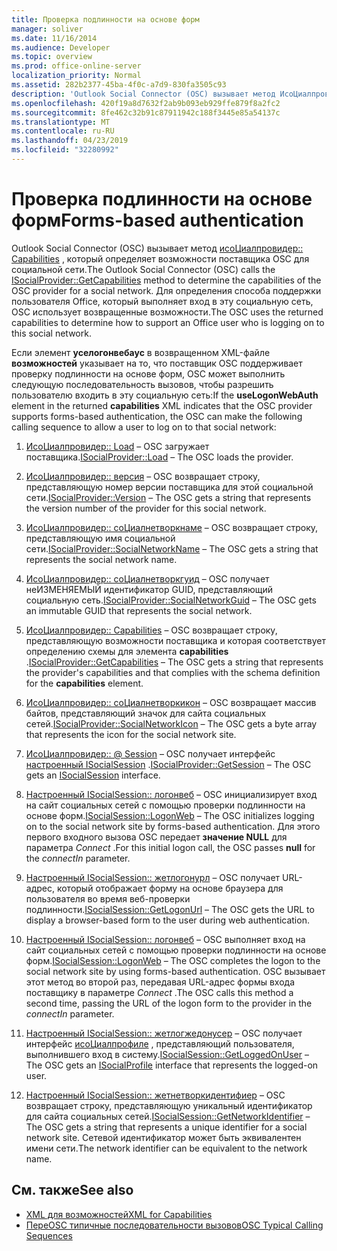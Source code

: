 ```yaml
---
title: Проверка подлинности на основе форм
manager: soliver
ms.date: 11/16/2014
ms.audience: Developer
ms.topic: overview
ms.prod: office-online-server
localization_priority: Normal
ms.assetid: 282b2377-45ba-4f0c-a7d9-830fa3505c93
description: 'Outlook Social Connector (OSC) вызывает метод ИсоЦиалпровидер:: capabilities, который определяет возможности поставщика OSC для социальной сети.'
ms.openlocfilehash: 420f19a8d7632f2ab9b093eb929ffe879f8a2fc2
ms.sourcegitcommit: 8fe462c32b91c87911942c188f3445e85a54137c
ms.translationtype: MT
ms.contentlocale: ru-RU
ms.lasthandoff: 04/23/2019
ms.locfileid: "32280992"
---
```

# <a name="forms-based-authentication"></a><span data-ttu-id="204c4-103">Проверка подлинности на основе форм</span><span class="sxs-lookup"><span data-stu-id="204c4-103">Forms-based authentication</span></span>

<span data-ttu-id="204c4-104">Outlook Social Connector (OSC) вызывает метод [исоЦиалпровидер:: Capabilities](isocialprovider-getcapabilities.md) , который определяет возможности поставщика OSC для социальной сети.</span><span class="sxs-lookup"><span data-stu-id="204c4-104">The Outlook Social Connector (OSC) calls the [ISocialProvider::GetCapabilities](isocialprovider-getcapabilities.md) method to determine the capabilities of the OSC provider for a social network.</span></span> <span data-ttu-id="204c4-105">Для определения способа поддержки пользователя Office, который выполняет вход в эту социальную сеть, OSC использует возвращенные возможности.</span><span class="sxs-lookup"><span data-stu-id="204c4-105">The OSC uses the returned capabilities to determine how to support an Office user who is logging on to this social network.</span></span> 

<span data-ttu-id="204c4-106">Если элемент **уселогонвебаус** в возвращенном XML-файле **возможностей** указывает на то, что поставщик OSC поддерживает проверку подлинности на основе форм, OSC может выполнить следующую последовательность вызовов, чтобы разрешить пользователю входить в эту социальную сеть:</span><span class="sxs-lookup"><span data-stu-id="204c4-106">If the **useLogonWebAuth** element in the returned **capabilities** XML indicates that the OSC provider supports forms-based authentication, the OSC can make the following calling sequence to allow a user to log on to that social network:</span></span> 
  
1. <span data-ttu-id="204c4-107">[ИсоЦиалпровидер:: Load](isocialprovider-load.md) &ndash; OSC загружает поставщика.</span><span class="sxs-lookup"><span data-stu-id="204c4-107">[ISocialProvider::Load](isocialprovider-load.md) &ndash; The OSC loads the provider.</span></span> 
    
2. <span data-ttu-id="204c4-108">[ИсоЦиалпровидер:: версия](isocialprovider-version.md) &ndash; OSC возвращает строку, представляющую номер версии поставщика для этой социальной сети.</span><span class="sxs-lookup"><span data-stu-id="204c4-108">[ISocialProvider::Version](isocialprovider-version.md) &ndash; The OSC gets a string that represents the version number of the provider for this social network.</span></span> 
    
3. <span data-ttu-id="204c4-109">[ИсоЦиалпровидер:: соЦиалнетворкнаме](isocialprovider-socialnetworkname.md) &ndash; OSC возвращает строку, представляющую имя социальной сети.</span><span class="sxs-lookup"><span data-stu-id="204c4-109">[ISocialProvider::SocialNetworkName](isocialprovider-socialnetworkname.md) &ndash; The OSC gets a string that represents the social network name.</span></span> 
    
4. <span data-ttu-id="204c4-110">[ИсоЦиалпровидер:: соЦиалнетворкгуид](isocialprovider-socialnetworkguid.md) &ndash; OSC получает неИЗМЕНЯЕМЫЙ идентификатор GUID, представляющий социальную сеть.</span><span class="sxs-lookup"><span data-stu-id="204c4-110">[ISocialProvider::SocialNetworkGuid](isocialprovider-socialnetworkguid.md) &ndash; The OSC gets an immutable GUID that represents the social network.</span></span> 
    
5. <span data-ttu-id="204c4-111">[ИсоЦиалпровидер:: Capabilities](isocialprovider-getcapabilities.md) &ndash; OSC возвращает строку, представляющую возможности поставщика и которая соответствует определению схемы для элемента **capabilities** .</span><span class="sxs-lookup"><span data-stu-id="204c4-111">[ISocialProvider::GetCapabilities](isocialprovider-getcapabilities.md) &ndash; The OSC gets a string that represents the provider's capabilities and that complies with the schema definition for the **capabilities** element.</span></span> 
    
6. <span data-ttu-id="204c4-112">[ИсоЦиалпровидер:: соЦиалнетворкикон](isocialprovider-socialnetworkicon.md) &ndash; OSC возвращает массив байтов, представляющий значок для сайта социальных сетей.</span><span class="sxs-lookup"><span data-stu-id="204c4-112">[ISocialProvider::SocialNetworkIcon](isocialprovider-socialnetworkicon.md) &ndash; The OSC gets a byte array that represents the icon for the social network site.</span></span> 
    
7. <span data-ttu-id="204c4-113">[ИсоЦиалпровидер:: @ Session](isocialprovider-getsession.md) &ndash; OSC получает интерфейс [настроенный ISocialSession](isocialsessioniunknown.md) .</span><span class="sxs-lookup"><span data-stu-id="204c4-113">[ISocialProvider::GetSession](isocialprovider-getsession.md) &ndash; The OSC gets an [ISocialSession](isocialsessioniunknown.md) interface.</span></span> 
    
8. <span data-ttu-id="204c4-114">[Настроенный ISocialSession:: логонвеб](isocialsession-logonweb.md) &ndash; OSC инициализирует вход на сайт социальных сетей с помощью проверки подлинности на основе форм.</span><span class="sxs-lookup"><span data-stu-id="204c4-114">[ISocialSession::LogonWeb](isocialsession-logonweb.md) &ndash; The OSC initializes logging on to the social network site by forms-based authentication.</span></span> <span data-ttu-id="204c4-115">Для этого первого входного вызова OSC передает **значение NULL** для параметра _Connect_ .</span><span class="sxs-lookup"><span data-stu-id="204c4-115">For this initial logon call, the OSC passes **null** for the  _connectIn_ parameter.</span></span> 
    
9. <span data-ttu-id="204c4-116">[Настроенный ISocialSession:: жетлогонурл](isocialsession-getlogonurl.md) &ndash; OSC получает URL-адрес, который отображает форму на основе браузера для пользователя во время веб-проверки подлинности.</span><span class="sxs-lookup"><span data-stu-id="204c4-116">[ISocialSession::GetLogonUrl](isocialsession-getlogonurl.md) &ndash; The OSC gets the URL to display a browser-based form to the user during web authentication.</span></span> 
    
10. <span data-ttu-id="204c4-117">[Настроенный ISocialSession:: логонвеб](isocialsession-logonweb.md) &ndash; OSC выполняет вход на сайт социальных сетей с помощью проверки подлинности на основе форм.</span><span class="sxs-lookup"><span data-stu-id="204c4-117">[ISocialSession::LogonWeb](isocialsession-logonweb.md) &ndash; The OSC completes the logon to the social network site by using forms-based authentication.</span></span> <span data-ttu-id="204c4-118">OSC вызывает этот метод во второй раз, передавая URL-адрес формы входа поставщику в параметре _Connect_ .</span><span class="sxs-lookup"><span data-stu-id="204c4-118">The OSC calls this method a second time, passing the URL of the logon form to the provider in the  _connectIn_ parameter.</span></span> 
    
11. <span data-ttu-id="204c4-119">[Настроенный ISocialSession:: жетлогжедонусер](isocialsession-getloggedonuser.md) &ndash; OSC получает интерфейс [исоЦиалпрофиле](isocialprovideriunknown.md) , представляющий пользователя, выполнившего вход в систему.</span><span class="sxs-lookup"><span data-stu-id="204c4-119">[ISocialSession::GetLoggedOnUser](isocialsession-getloggedonuser.md) &ndash; The OSC gets an [ISocialProfile](isocialprovideriunknown.md) interface that represents the logged-on user.</span></span> 
    
12. <span data-ttu-id="204c4-120">[Настроенный ISocialSession:: жетнетворкидентифиер](isocialsession-getnetworkidentifier.md) &ndash; OSC возвращает строку, представляющую уникальный идентификатор для сайта социальных сетей.</span><span class="sxs-lookup"><span data-stu-id="204c4-120">[ISocialSession::GetNetworkIdentifier](isocialsession-getnetworkidentifier.md) &ndash; The OSC gets a string that represents a unique identifier for a social network site.</span></span> <span data-ttu-id="204c4-121">Сетевой идентификатор может быть эквивалентен имени сети.</span><span class="sxs-lookup"><span data-stu-id="204c4-121">The network identifier can be equivalent to the network name.</span></span> 
    
## <a name="see-also"></a><span data-ttu-id="204c4-122">См. также</span><span class="sxs-lookup"><span data-stu-id="204c4-122">See also</span></span>

- [<span data-ttu-id="204c4-123">XML для возможностей</span><span class="sxs-lookup"><span data-stu-id="204c4-123">XML for Capabilities</span></span>](xml-for-capabilities.md)
- [<span data-ttu-id="204c4-124">ПереOSC типичные последовательности вызовов</span><span class="sxs-lookup"><span data-stu-id="204c4-124">OSC Typical Calling Sequences</span></span>](osc-typical-calling-sequences.md)

